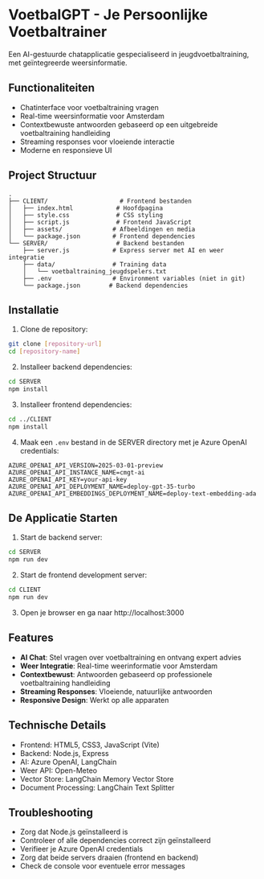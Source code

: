 # VoetbalGPT - Je Persoonlijke Voetbaltrainer

Een AI-gestuurde chatapplicatie gespecialiseerd in jeugdvoetbaltraining, met geïntegreerde weersinformatie.

## Functionaliteiten

- Chatinterface voor voetbaltraining vragen
- Real-time weersinformatie voor Amsterdam
- Contextbewuste antwoorden gebaseerd op een uitgebreide voetbaltraining handleiding
- Streaming responses voor vloeiende interactie
- Moderne en responsieve UI

## Project Structuur

```
.
├── CLIENT/                    # Frontend bestanden
│   ├── index.html            # Hoofdpagina
│   ├── style.css             # CSS styling
│   ├── script.js             # Frontend JavaScript
│   ├── assets/              # Afbeeldingen en media
│   └── package.json         # Frontend dependencies
└── SERVER/                   # Backend bestanden
    ├── server.js            # Express server met AI en weer integratie
    ├── data/                # Training data
    │   └── voetbaltraining_jeugdspelers.txt
    ├── .env                 # Environment variables (niet in git)
    └── package.json        # Backend dependencies
```

## Installatie

1. Clone de repository:
```bash
git clone [repository-url]
cd [repository-name]
```

2. Installeer backend dependencies:
```bash
cd SERVER
npm install
```

3. Installeer frontend dependencies:
```bash
cd ../CLIENT
npm install
```

4. Maak een `.env` bestand in de SERVER directory met je Azure OpenAI credentials:
```
AZURE_OPENAI_API_VERSION=2025-03-01-preview
AZURE_OPENAI_API_INSTANCE_NAME=cmgt-ai
AZURE_OPENAI_API_KEY=your-api-key
AZURE_OPENAI_API_DEPLOYMENT_NAME=deploy-gpt-35-turbo
AZURE_OPENAI_API_EMBEDDINGS_DEPLOYMENT_NAME=deploy-text-embedding-ada
```

## De Applicatie Starten

1. Start de backend server:
```bash
cd SERVER
npm run dev
```

2. Start de frontend development server:
```bash
cd CLIENT
npm run dev
```

3. Open je browser en ga naar http://localhost:3000

## Features

- **AI Chat**: Stel vragen over voetbaltraining en ontvang expert advies
- **Weer Integratie**: Real-time weerinformatie voor Amsterdam
- **Contextbewust**: Antwoorden gebaseerd op professionele voetbaltraining handleiding
- **Streaming Responses**: Vloeiende, natuurlijke antwoorden
- **Responsive Design**: Werkt op alle apparaten

## Technische Details

- Frontend: HTML5, CSS3, JavaScript (Vite)
- Backend: Node.js, Express
- AI: Azure OpenAI, LangChain
- Weer API: Open-Meteo
- Vector Store: LangChain Memory Vector Store
- Document Processing: LangChain Text Splitter

## Troubleshooting

- Zorg dat Node.js geïnstalleerd is
- Controleer of alle dependencies correct zijn geïnstalleerd
- Verifieer je Azure OpenAI credentials
- Zorg dat beide servers draaien (frontend en backend)
- Check de console voor eventuele error messages
